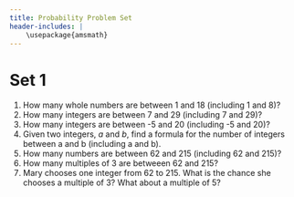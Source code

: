```yaml
---
title: Probability Problem Set
header-includes: |
	\usepackage{amsmath}
---
```


# Set 1
1. How many whole numbers are between 1 and 18 (including 1 and 8)?
2. How many integers are between 7 and 29 (including 7 and 29)?
3. How many integers are between -5 and 20 (including -5 and 20)?
4. Given two integers, $a$ and $b$, find a formula for the number of integers between a and b (including a and b).
5. How many numbers are between 62 and 215 (including 62 and 215)?
6. How many multiples of 3 are betweeen 62 and 215?
7. Mary chooses one integer from 62 to 215. What is the chance she chooses a multiple of 3? What about a multiple of 5?